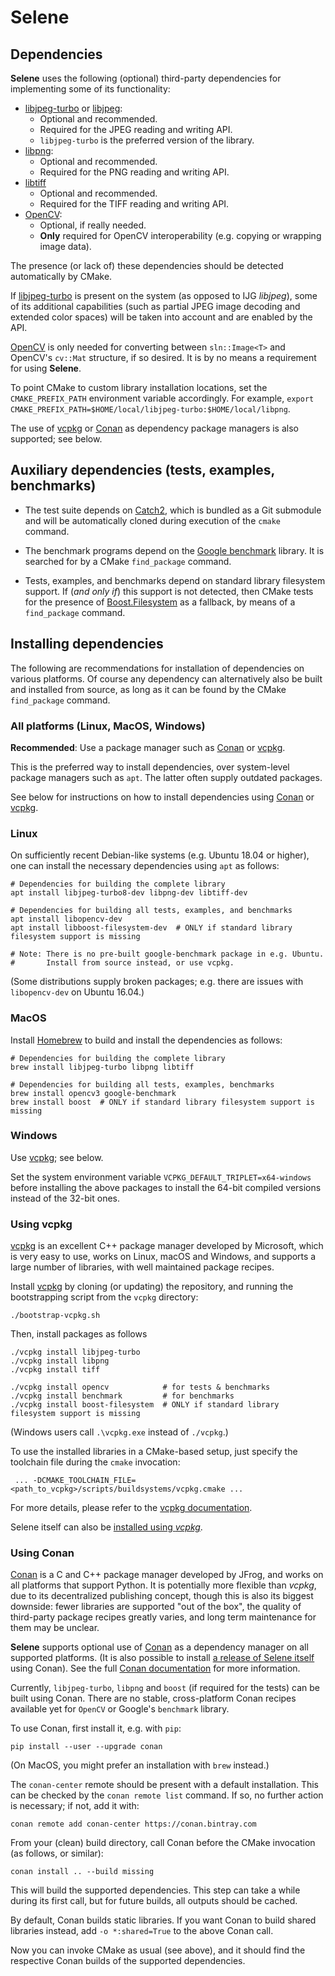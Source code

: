 # Selene

## Dependencies

**Selene** uses the following (optional) third-party dependencies for implementing some of its functionality:

  - [libjpeg-turbo](https://github.com/libjpeg-turbo/libjpeg-turbo) or [libjpeg](http://www.ijg.org/):
    - Optional and recommended.
    - Required for the JPEG reading and writing API.
    - `libjpeg-turbo` is the preferred version of the library.
  - [libpng](http://www.libpng.org/pub/png/libpng.html):
    - Optional and recommended.
    - Required for the PNG reading and writing API.
  - [libtiff](http://www.simplesystems.org/libtiff/)
    - Optional and recommended.
    - Required for the TIFF reading and writing API.  
  - [OpenCV](https://opencv.org/):
    - Optional, if really needed.
    - **Only** required for OpenCV interoperability (e.g. copying or wrapping image data).

The presence (or lack of) these dependencies should be detected automatically by CMake.

If [libjpeg-turbo](https://github.com/libjpeg-turbo/libjpeg-turbo) is present on the system (as opposed to IJG *libjpeg*),
some of its additional capabilities (such as partial JPEG image decoding and extended color spaces) will be taken into
account and are enabled by the API.

[OpenCV](https://opencv.org/) is only needed for converting between `sln::Image<T>` and OpenCV's `cv::Mat` structure, if
so desired.
It is by no means a requirement for using **Selene**.

To point CMake to custom library installation locations, set the `CMAKE_PREFIX_PATH` environment variable accordingly.
For example, `export CMAKE_PREFIX_PATH=$HOME/local/libjpeg-turbo:$HOME/local/libpng`. 

The use of [vcpkg](https://github.com/Microsoft/vcpkg) or [Conan](https://conan.io/) as dependency package managers is
also supported; see below.

## Auxiliary dependencies (tests, examples, benchmarks)

* The test suite depends on [Catch2](https://github.com/catchorg/Catch2), which is bundled as a Git submodule and will
be automatically cloned during execution of the `cmake` command.

* The benchmark programs depend on the [Google benchmark](https://github.com/google/benchmark) library.
  It is searched for by a CMake `find_package` command.

* Tests, examples, and benchmarks depend on standard library filesystem support.
  If (*and only if*) this support is not detected, then CMake tests for the presence of
  [Boost.Filesystem](http://www.boost.org/) as a fallback, by means of a `find_package` command. 
  
## Installing dependencies

The following are recommendations for installation of dependencies on various platforms.
Of course any dependency can alternatively also be built and installed from source, as long as it can be found by the
CMake `find_package` command.

### All platforms (Linux, MacOS, Windows)

**Recommended**: Use a package manager such as [Conan](https://conan.io/) or
[vcpkg](https://github.com/Microsoft/vcpkg).

This is the preferred way to install dependencies, over system-level package managers such as `apt`.
The latter often supply outdated packages.

See below for instructions on how to install dependencies using [Conan](https://conan.io/) or
[vcpkg](https://github.com/Microsoft/vcpkg).

### Linux

On sufficiently recent Debian-like systems (e.g. Ubuntu 18.04 or higher), one can install the necessary dependencies
using `apt` as follows:

    # Dependencies for building the complete library
    apt install libjpeg-turbo8-dev libpng-dev libtiff-dev
    
    # Dependencies for building all tests, examples, and benchmarks
    apt install libopencv-dev
    apt install libboost-filesystem-dev  # ONLY if standard library filesystem support is missing
    
    # Note: There is no pre-built google-benchmark package in e.g. Ubuntu.
    #       Install from source instead, or use vcpkg.

(Some distributions supply broken packages; e.g. there are issues with `libopencv-dev` on Ubuntu 16.04.)

### MacOS

Install [Homebrew](https://brew.sh/) to build and install the dependencies as follows:

    # Dependencies for building the complete library
    brew install libjpeg-turbo libpng libtiff
    
    # Dependencies for building all tests, examples, benchmarks
    brew install opencv3 google-benchmark
    brew install boost  # ONLY if standard library filesystem support is missing

### Windows

Use [vcpkg](https://github.com/Microsoft/vcpkg); see below.

Set the system environment variable `VCPKG_DEFAULT_TRIPLET=x64-windows` before installing the above packages to install
the 64-bit compiled versions instead of the 32-bit ones.

### Using vcpkg

[vcpkg](https://github.com/Microsoft/vcpkg) is an excellent C++ package manager developed by Microsoft, which is very easy
to use, works on Linux, macOS and Windows, and supports a large number of libraries, with well maintained package
recipes.

Install [vcpkg](https://github.com/Microsoft/vcpkg) by cloning (or updating) the repository, and running the
bootstrapping script from the `vcpkg` directory:

    ./bootstrap-vcpkg.sh
    
Then, install packages as follows 

    ./vcpkg install libjpeg-turbo
    ./vcpkg install libpng
    ./vcpkg install tiff
    
    ./vcpkg install opencv            # for tests & benchmarks
    ./vcpkg install benchmark         # for benchmarks
    ./vcpkg install boost-filesystem  # ONLY if standard library filesystem support is missing

(Windows users call `.\vcpkg.exe` instead of `./vcpkg`.)

To use the installed libraries in a CMake-based setup, just specify the toolchain file during the `cmake` invocation:

     ... -DCMAKE_TOOLCHAIN_FILE=<path_to_vcpkg>/scripts/buildsystems/vcpkg.cmake ...

For more details, please refer to the [vcpkg documentation](https://vcpkg.readthedocs.io/).

Selene itself can also be [installed using *vcpkg*](installation.md).

### Using Conan

[Conan](https://conan.io/) is a C and C++ package manager developed by JFrog, and works on all platforms that
support Python.
It is potentially more flexible than *vcpkg*, due to its decentralized publishing concept, though this is also its
biggest downside: fewer libraries are supported "out of the box", the quality of third-party package recipes
greatly varies, and long term maintenance for them may be unclear.

**Selene** supports optional use of [Conan](https://conan.io/) as a dependency manager on all supported platforms.
(It is also possible to install [a release of Selene itself](installation.md)
using Conan).
See the full [Conan documentation](https://docs.conan.io/) for more information.

Currently, `libjpeg-turbo`, `libpng` and `boost` (if required for the tests) can be built using Conan.
There are no stable, cross-platform Conan recipes available yet for `OpenCV` or Google's `benchmark` library.

To use Conan, first install it, e.g. with `pip`:

    pip install --user --upgrade conan

(On MacOS, you might prefer an installation with `brew` instead.)

The `conan-center` remote should be present with a default installation.
This can be checked by the `conan remote list` command.
If so, no further action is necessary; if not, add it with:

    conan remote add conan-center https://conan.bintray.com

From your (clean) build directory, call Conan before the CMake invocation (as follows, or similar):

    conan install .. --build missing
    
This will build the supported dependencies.
This step can take a while during its first call, but for future builds, all outputs should be cached.

By default, Conan builds static libraries.
If you want Conan to build shared libraries instead, add `-o *:shared=True` to the above Conan call.

Now you can invoke CMake as usual (see above), and it should find the respective Conan builds of the supported
dependencies.
